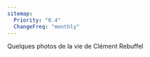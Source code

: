 ```yaml
---
sitemap:
  Priority: "0.4"
  ChangeFreq: "monthly"
---
```


Quelques photos de la vie de Clément Rebuffel
